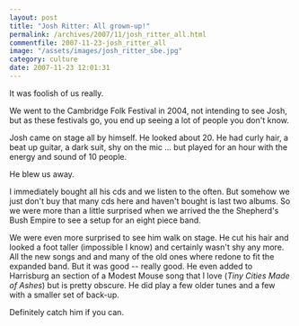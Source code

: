 ```yaml
---
layout: post
title: "Josh Ritter: All grown-up!"
permalink: /archives/2007/11/josh_ritter_all.html
commentfile: 2007-11-23-josh_ritter_all
image: "/assets/images/josh_ritter_sbe.jpg"
category: culture
date: 2007-11-23 12:01:31
---
```


It was foolish of us really.

We went to the Cambridge Folk Festival in 2004, not intending to see Josh, but as these festivals go, you end up seeing a lot of people you don't know.

Josh came on stage all by himself. He looked about 20. He had curly hair, a beat up guitar, a dark suit, shy on the mic ... but played for an hour with the energy and sound of 10 people.

He blew us away.

I immediately bought all his cds and we listen to the often. But somehow we just don't buy that many cds here and haven't bought is last two albums. So we were more than a little surprised when we arrived the the Shepherd's Bush Empire to see a setup for an eight piece band.

We were even more surprised to see him walk on stage. He cut his hair and looked a foot taller (impossible I know) and certainly wasn't shy any more. All the new songs and and many of the old ones where redone to fit the expanded band. But it was good -- really good. He even added to Harrisburg an section of a Modest Mouse song that I love (<em>Tiny Cities Made of Ashes</em>) but is pretty obscure. He did play a few older tunes and a few with a smaller set of back-up.

Definitely catch him if you can.
